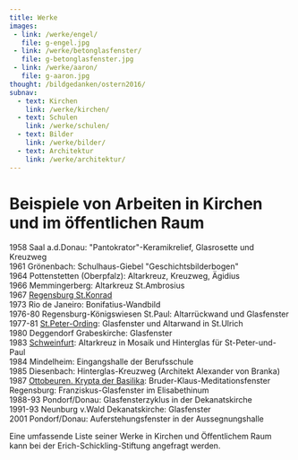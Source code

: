 ```yaml
---
title: Werke
images:
 - link: /werke/engel/
   file: g-engel.jpg
 - link: /werke/betonglasfenster/
   file: g-betonglasfenster.jpg
 - link: /werke/aaron/
   file: g-aaron.jpg
thought: /bildgedanken/ostern2016/
subnav:
  - text: Kirchen
    link: /werke/kirchen/
  - text: Schulen
    link: /werke/schulen/
  - text: Bilder
    link: /werke/bilder/
  - text: Architektur
    link: /werke/architektur/
---
```


# Beispiele von Arbeiten in Kirchen und im öffentlichen Raum
 
1958 Saal a.d.Donau: "Pantokrator"-Keramikrelief, Glasrosette und Kreuzweg  
1961 Grönenbach: Schulhaus-Giebel "Geschichtsbilderbogen"    
1964 Pottenstetten (Oberpfalz): Altarkreuz, Kreuzweg, Ägidius  
1966 Memmingerberg: Altarkreuz St.Ambrosius  
1967 [Regensburg St.Konrad](/werke/kirchen/regensburg-st-konrad/)  
1973 Rio de Janeiro: Bonifatius-Wandbild  
1976-80 Regensburg-Königswiesen St.Paul: Altarrückwand und Glasfenster  
1977-81 [St.Peter-Ording](/werke/kirchen/st-peter-ording/): Glasfenster und Altarwand in St.Ulrich  
1980 Deggendorf Grabeskirche: Glasfenster  
1983 [Schweinfurt](/werke/kirchen/schweinfurt/): Altarkreuz in Mosaik und Hinterglas für St-Peter-und-Paul  
1984 Mindelheim: Eingangshalle der Berufsschule  
1985 Diesenbach: Hinterglas-Kreuzweg (Architekt Alexander von Branka)  
1987 [Ottobeuren. Krypta der Basilika](/werke/kirchen/krypta-ott/): Bruder-Klaus-Meditationsfenster  
Regensburg: Franziskus-Glasfenster im Elisabethinum  
1988-93 Pondorf/Donau: Glasfensterzyklus in der Dekanatskirche  
1991-93 Neunburg v.Wald Dekanatskirche: Glasfenster  
2001 Pondorf/Donau: Auferstehungsfenster in der Aussegnungshalle

Eine umfassende Liste seiner Werke in Kirchen und Öffentlichem Raum kann bei der Erich-Schickling-Stiftung angefragt werden.

